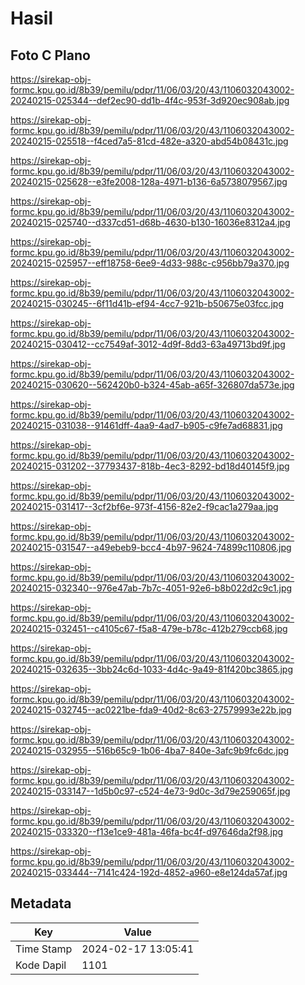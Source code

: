 # Hasil

## Foto C Plano

https://sirekap-obj-formc.kpu.go.id/8b39/pemilu/pdpr/11/06/03/20/43/1106032043002-20240215-025344--def2ec90-dd1b-4f4c-953f-3d920ec908ab.jpg

https://sirekap-obj-formc.kpu.go.id/8b39/pemilu/pdpr/11/06/03/20/43/1106032043002-20240215-025518--f4ced7a5-81cd-482e-a320-abd54b08431c.jpg

https://sirekap-obj-formc.kpu.go.id/8b39/pemilu/pdpr/11/06/03/20/43/1106032043002-20240215-025628--e3fe2008-128a-4971-b136-6a5738079567.jpg

https://sirekap-obj-formc.kpu.go.id/8b39/pemilu/pdpr/11/06/03/20/43/1106032043002-20240215-025740--d337cd51-d68b-4630-b130-16036e8312a4.jpg

https://sirekap-obj-formc.kpu.go.id/8b39/pemilu/pdpr/11/06/03/20/43/1106032043002-20240215-025957--eff18758-6ee9-4d33-988c-c956bb79a370.jpg

https://sirekap-obj-formc.kpu.go.id/8b39/pemilu/pdpr/11/06/03/20/43/1106032043002-20240215-030245--6f11d41b-ef94-4cc7-921b-b50675e03fcc.jpg

https://sirekap-obj-formc.kpu.go.id/8b39/pemilu/pdpr/11/06/03/20/43/1106032043002-20240215-030412--cc7549af-3012-4d9f-8dd3-63a49713bd9f.jpg

https://sirekap-obj-formc.kpu.go.id/8b39/pemilu/pdpr/11/06/03/20/43/1106032043002-20240215-030620--562420b0-b324-45ab-a65f-326807da573e.jpg

https://sirekap-obj-formc.kpu.go.id/8b39/pemilu/pdpr/11/06/03/20/43/1106032043002-20240215-031038--91461dff-4aa9-4ad7-b905-c9fe7ad68831.jpg

https://sirekap-obj-formc.kpu.go.id/8b39/pemilu/pdpr/11/06/03/20/43/1106032043002-20240215-031202--37793437-818b-4ec3-8292-bd18d40145f9.jpg

https://sirekap-obj-formc.kpu.go.id/8b39/pemilu/pdpr/11/06/03/20/43/1106032043002-20240215-031417--3cf2bf6e-973f-4156-82e2-f9cac1a279aa.jpg

https://sirekap-obj-formc.kpu.go.id/8b39/pemilu/pdpr/11/06/03/20/43/1106032043002-20240215-031547--a49ebeb9-bcc4-4b97-9624-74899c110806.jpg

https://sirekap-obj-formc.kpu.go.id/8b39/pemilu/pdpr/11/06/03/20/43/1106032043002-20240215-032340--976e47ab-7b7c-4051-92e6-b8b022d2c9c1.jpg

https://sirekap-obj-formc.kpu.go.id/8b39/pemilu/pdpr/11/06/03/20/43/1106032043002-20240215-032451--c4105c67-f5a8-479e-b78c-412b279ccb68.jpg

https://sirekap-obj-formc.kpu.go.id/8b39/pemilu/pdpr/11/06/03/20/43/1106032043002-20240215-032635--3bb24c6d-1033-4d4c-9a49-81f420bc3865.jpg

https://sirekap-obj-formc.kpu.go.id/8b39/pemilu/pdpr/11/06/03/20/43/1106032043002-20240215-032745--ac0221be-fda9-40d2-8c63-27579993e22b.jpg

https://sirekap-obj-formc.kpu.go.id/8b39/pemilu/pdpr/11/06/03/20/43/1106032043002-20240215-032955--516b65c9-1b06-4ba7-840e-3afc9b9fc6dc.jpg

https://sirekap-obj-formc.kpu.go.id/8b39/pemilu/pdpr/11/06/03/20/43/1106032043002-20240215-033147--1d5b0c97-c524-4e73-9d0c-3d79e259065f.jpg

https://sirekap-obj-formc.kpu.go.id/8b39/pemilu/pdpr/11/06/03/20/43/1106032043002-20240215-033320--f13e1ce9-481a-46fa-bc4f-d97646da2f98.jpg

https://sirekap-obj-formc.kpu.go.id/8b39/pemilu/pdpr/11/06/03/20/43/1106032043002-20240215-033444--7141c424-192d-4852-a960-e8e124da57af.jpg


## Metadata

| Key        | Value               |
| ---------- | ------------------- |
| Time Stamp | 2024-02-17 13:05:41 |
| Kode Dapil | 1101                |



